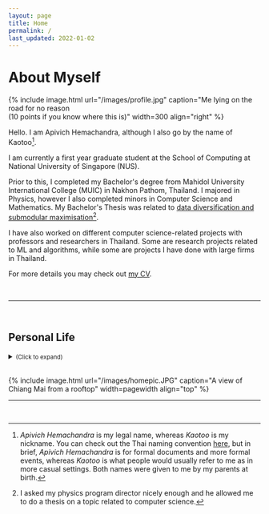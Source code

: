 ```yaml
---
layout: page
title: Home
permalink: /
last_updated: 2022-01-02
---
```


# About Myself

{% include image.html url="/images/profile.jpg" caption="Me lying on the road for no reason <br> (10 points if you know where this is)" width=300 align="right" %}

Hello. I am Apivich Hemachandra, although I also go by the name of Kaotoo[^1].

I am currently a first year graduate student at the School of Computing at National University of Singapore (NUS).

Prior to this, I completed my Bachelor's degree from Mahidol University International College (MUIC) in Nakhon Pathom, Thailand. I majored in Physics, however I also completed minors in Computer Science and Mathematics. My Bachelor's Thesis was related to <a href="/projects/thesis">data diversification and submodular maximisation</a>[^2].

I have also worked on different computer science-related projects with professors and researchers in Thailand. Some are research projects related to ML and algorithms, while some are projects I have done with large firms in Thailand.

For more details you may check out <a href="/cv">my CV</a>.

<br/>

___

<br/>

## Personal Life

<details> 
<summary><small>(Click to expand)</small></summary>
<br/>
I was born in Bangkok, however was raised in Chiang Mai. I lived in Chiang Mai until I turned 18 when I completed my A-Levels, before moving to Bangkok to complete my undergraduate degree.
<br/><br/>
When I am not busy doing work, I enjoy playing and listening to music. I am a mediocre drummer, guitarist and vocalist, and helped running music club back in high school.
<br/><br/>
I enjoy watching football (or soccer as some may call it), and am a fan of Nottingham Forest (who <s>will hopefully be</s> <i>are now</i> in the Premier League <s>soon</s>). 
<br/><br/>
<a href="/youtube">I also make maths videos whenever I have enough free time</a>.

</details>

<br/>

{% include image.html url="/images/homepic.JPG" caption="A view of Chiang Mai from a rooftop" width=pagewidth align="top" %}

___

<br/>


[^1]: _Apivich Hemachandra_ is my legal name, whereas _Kaotoo_ is my nickname. You can check out the Thai naming convention <a href="https://en.wikipedia.org/wiki/Thai_name">here</a>, but in brief, _Apivich Hemachandra_ is for formal documents and more formal events, whereas _Kaotoo_ is what people would usually refer to me as in more casual settings. Both names were given to me by my parents at birth.

[^2]: I asked my physics program director nicely enough and he allowed me to do a thesis on a topic related to computer science.

